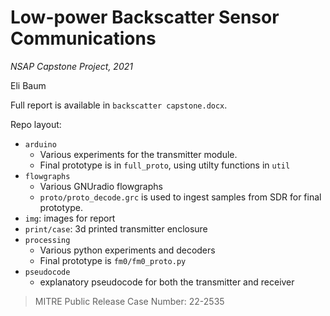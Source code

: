 # Low-power Backscatter Sensor Communications

*NSAP Capstone Project, 2021*

Eli Baum

Full report is available in `backscatter capstone.docx`.

Repo layout:

- `arduino`
    - Various experiments for the transmitter module.
    - Final prototype is in `full_proto`, using utilty functions in `util`
- `flowgraphs`
    - Various GNUradio flowgraphs
    - `proto/proto_decode.grc` is used to ingest samples from SDR for final prototype.
- `img`: images for report
- `print/case`: 3d printed transmitter enclosure
- `processing`
    - Various python experiments and decoders
    - Final prototype is `fm0/fm0_proto.py`
- `pseudocode`
    - explanatory pseudocode for both the transmitter and receiver

> MITRE Public Release Case Number: 22-2535
